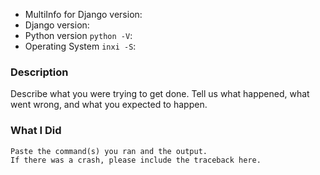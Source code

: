 * MultiInfo for Django version:
* Django version:
* Python version `python -V`:
* Operating System `inxi -S`:


### Description

Describe what you were trying to get done.
Tell us what happened, what went wrong, and what you expected to happen.

### What I Did

```
Paste the command(s) you ran and the output.
If there was a crash, please include the traceback here.
```
